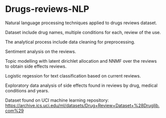 # Drugs-reviews-NLP
Natural language processing techniques applied to drugs reviews dataset.

Dataset include drug names, multiple conditions for each, review of the use. 

The analytical process include data cleaning for preprocessing.

Sentiment analysis on the reviews.

Topic modelling with latent dirichlet allocation and NNMF over the reviews to obtain side effects reviews.

Logistic regession for text classification based on current reviews.

Exploratory data analysis of side effects found in reviews by drug, medical conditions and years. 

Dataset found on UCI machine learning repository: https://archive.ics.uci.edu/ml/datasets/Drug+Review+Dataset+%28Druglib.com%29

